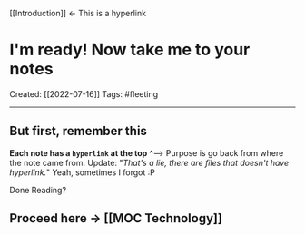 [[Introduction]]  <- This is a hyperlink

# I'm ready! Now take me to your notes
Created:  [[2022-07-16]]
Tags: #fleeting 

---
## But first, remember this 

**Each note has a `hyperlink` at the top**
^--> Purpose is go back from where the note came from. 
Update: "*That's a lie, there are files that doesn't have hyperlink.*" Yeah, sometimes I forgot :P


Done Reading?
## Proceed here -> [[MOC Technology]]








